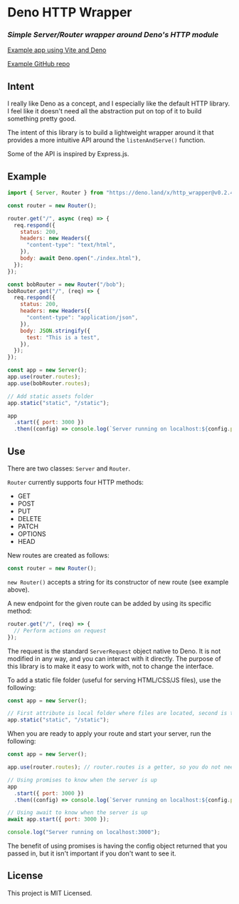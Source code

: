 # Deno HTTP Wrapper

### _Simple Server/Router wrapper around Deno's HTTP module_

[Example app using Vite and Deno](https://arcane-cove-31742.herokuapp.com/)

[Example GitHub repo](https://github.com/lindsaykwardell/http-wrapper-example)

## Intent

I really like Deno as a concept, and I especially like the default HTTP library. I feel like it doesn't need all the abstraction put on top of it to build something pretty good.

The intent of this library is to build a lightweight wrapper around it that provides a more intuitive API around the `listenAndServe()` function.

Some of the API is inspired by Express.js.

## Example

```javascript
import { Server, Router } from "https://deno.land/x/http_wrapper@v0.2.4/mod.ts";

const router = new Router();

router.get("/", async (req) => {
  req.respond({
    status: 200,
    headers: new Headers({
      "content-type": "text/html",
    }),
    body: await Deno.open("./index.html"),
  });
});

const bobRouter = new Router("/bob");
bobRouter.get("/", (req) => {
  req.respond({
    status: 200,
    headers: new Headers({
      "content-type": "application/json",
    }),
    body: JSON.stringify({
      test: "This is a test",
    }),
  });
});

const app = new Server();
app.use(router.routes);
app.use(bobRouter.routes);

// Add static assets folder
app.static("static", "/static");

app
  .start({ port: 3000 })
  .then((config) => console.log(`Server running on localhost:${config.port}`));
```

## Use

There are two classes: `Server` and `Router`.

`Router` currently supports four HTTP methods:

- GET
- POST
- PUT
- DELETE
- PATCH
- OPTIONS
- HEAD

New routes are created as follows:

```javascript
const router = new Router();
```

`new Router()` accepts a string for its constructor of new route (see example above).

A new endpoint for the given route can be added by using its specific method:

```javascript
router.get("/", (req) => {
  // Perform actions on request
});
```

The request is the standard `ServerRequest` object native to Deno. It is not modified in any way, and you can interact with it directly. The purpose of this library is to make it easy to work with, not to change the interface.

To add a static file folder (useful for serving HTML/CSS/JS files), use the following:

```javascript
const app = new Server();

// First attribute is local folder where files are located, second is the route to load the files from
app.static("static", "/static");
```

When you are ready to apply your route and start your server, run the following:

```javascript
const app = new Server();

app.use(router.routes); // router.routes is a getter, so you do not need to invoke it as a function.

// Using promises to know when the server is up
app
  .start({ port: 3000 })
  .then((config) => console.log(`Server running on localhost:${config.port}`));

// Using await to know when the server is up
await app.start({ port: 3000 });

console.log("Server running on localhost:3000");
```

The benefit of using promises is having the config object returned that you passed in, but it isn't important if you don't want to see it.

## License

This project is MIT Licensed.
